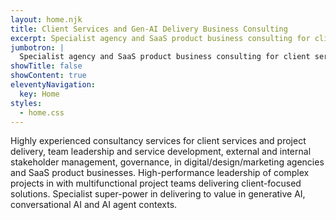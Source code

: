 ```yaml
---
layout: home.njk
title: Client Services and Gen-AI Delivery Business Consulting
excerpt: Specialist agency and SaaS product business consulting for client services and gen-AI delivery from Helios360.
jumbotron: |
  Specialist agency and SaaS product business consulting for client services and gen-AI project delivery.
showTitle: false
showContent: true
eleventyNavigation:
  key: Home
styles:
  - home.css
---
```


Highly experienced consultancy services for client services and project delivery, team leadership and service development, external and internal stakeholder management, governance, in digital/design/marketing agencies and SaaS product businesses. High-performance leadership of complex projects in with multifunctional project teams delivering client-focused solutions. Specialist super-power in delivering to value in generative AI, conversational AI and AI agent contexts.
